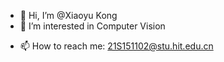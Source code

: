 - 👋 Hi, I’m @Xiaoyu Kong
- 👀 I’m interested in Computer Vision
<!---- 🌱 I’m currently learning ...
- 💞️ I’m looking to collaborate on ...--->
- 📫 How to reach me:  21S151102@stu.hit.edu.cn

<!---
kongxiuxiu/kongxiuxiu is a ✨ special ✨ repository because its `README.md` (this file) appears on your GitHub profile.
You can click the Preview link to take a look at your changes.
--->
